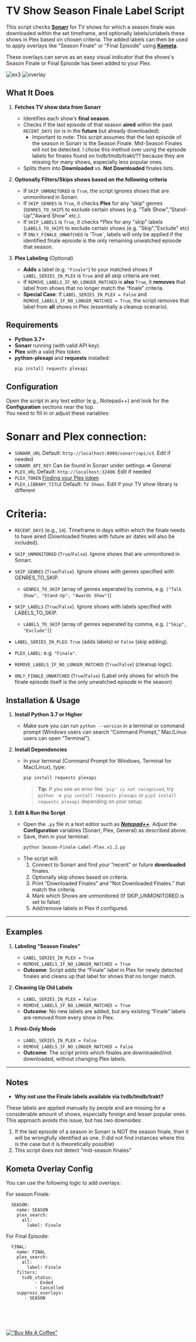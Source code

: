 # TV Show Season Finale Label Script

This script checks [**Sonarr**](https://sonarr.tv/) for TV shows for which a season finale was downloaded within the set timeframe,
and optionally labels/unlabels these shows in Plex based on chosen criteria.
The added labels can then be used to apply overlays like "Season Finale" or "Final Episode" using [**Kometa**](https://kometa.wiki/).

These overlays can serve as an easy visual indicator that the shows's Season Finale or Final Episode has been added to your Plex.

  ![ex3](https://github.com/user-attachments/assets/bb2e638a-d815-42f2-9c3c-cd2f09b8df1f) ![overlay](https://github.com/user-attachments/assets/9a44dcc0-d3da-4bb1-8c65-bf8a35026067)

## What It Does

1. **Fetches TV show data from Sonarr**  
   - Identifies each show’s **final season**.  
   - Checks if the last episode of that season **aired** within the past `RECENT_DAYS` (or is in the **future** but already downloaded).
     - Important to note: This script assumes that the last episode of the season in Sonarr is the Season Finale. Mid-Season Finales will not be detected.
       I chose this method over using the episode labels for finales found on tvdb/tmdb/trakt/?? because they are missing for many shows, especially less popular ones.
   - Splits them into **Downloaded** vs. **Not Downloaded** finales lists.


2. **Optionally Filters/Skips shows based on the following criteria**  
   - If `SKIP_UNMONITORED` is `True`, the script ignores shows that are unmonitored in Sonarr.  
   - If `SKIP_GENRES` is `True`, it checks **Plex** for any “skip” genres (`GENRES_TO_SKIP`) to exclude certain shows (e.g. “Talk Show”,“Stand-Up”,"Award Show" etc.).
   - If `SKIP_LABELS` is `True`, it checks **Plex* for any "skip" labels (`LABELS_TO_SKIP`) to exclude certain shows (e.g. "Skip","Exclude" etc)
   - If `ONLY_FINALE_UNWATCHED` is 'True`, labels will only be applied if the identified finale episode is the only remaining unwatched episode that season.

3. **Plex Labeling** (Optional) 
   - **Adds** a label (e.g. `"Finale"`) to your matched shows if `LABEL_SERIES_IN_PLEX` is `True` and all skip criteria are met.  
   - If `REMOVE_LABELS_IF_NO_LONGER_MATCHED` is **also** `True`, it **removes** that label from shows that no longer match the “finale” criteria.  
   - **Special Case**: If `LABEL_SERIES_IN_PLEX = False` and `REMOVE_LABELS_IF_NO_LONGER_MATCHED = True`, the script removes that label from **all** shows in Plex (essentially a cleanup scenario).

## Requirements

- **Python 3.7+**  
- **Sonarr** running (with valid API key).  
- **Plex** with a valid Plex token.  
- **python-plexapi** and **requests** installed:
  ```bash
  pip install requests plexapi
  ```


## Configuration

Open the script in any text editor (e.g., Notepad++) and look for the **Configuration** sections near the top.<br/>
You need to fill in or adjust these variables:

# Sonarr and Plex connection:
  - `SONARR_URL`			Default: `http://localhost:8989/sonarr/api/v3`. Edit if needed
  - `SONARR_API_KEY` 		Can be found in Sonarr under settings => General
  - `PLEX_URL`				Default: `http://localhost:32400`. Edit if needed
  - `PLEX_TOKEN`			[Finding your Plex token](https://support.plex.tv/articles/204059436-finding-an-authentication-token-x-plex-token/)  
  - `PLEX_LIBRARY_TITLE`	Default: `TV Shows`. Edit if your TV show library is different

# Criteria: 
  - `RECENT_DAYS` (e.g., `14`). Timeframe in days within which the finale needs to have aired (Downloaded finales with future air dates will also be included).
  
  - `SKIP_UNMONITORED` (`True`/`False`). Ignore shows that are unmonitored in Sonarr.
  - `SKIP_GENRES` (`True`/`False`). Ignore shows with genres specified with GENRES_TO_SKIP.  
	- `GENRES_TO_SKIP` (array of genres seperated by comma, e.g. `["Talk Show", "Stand-Up", "Awards Show"]`)
  - `SKIP_LABELS` (`True`/`False`). Ignore shows with labels specified with LABELS_TO_SKIP.  
	- `LABELS_TO_SKIP` (array of genres seperated by comma, e.g. `["Skip", "Exclude"]`)

  - `LABEL_SERIES_IN_PLEX`: `True` (adds labels) or `False` (skip adding).
  - `PLEX_LABEL`: e.g. `"Finale"`.
  - `REMOVE_LABELS_IF_NO_LONGER_MATCHED` (`True`/`False`) (cleanup logic).
  - `ONLY_FINALE_UNWATCHED` (`True`/`False`) (Label only shows for which the finale episode itself is the only unwatched episode in the season)

## Installation & Usage

1. **Install Python 3.7 or Higher**  
   - Make sure you can run `python --version` in a terminal or command prompt (Windows users can search “Command Prompt,” Mac/Linux users can open “Terminal”).

2. **Install Dependencies**  
   - In your terminal (Command Prompt for Windows, Terminal for Mac/Linux), type:
     ```bash
     pip install requests plexapi
     ```
     > **Tip**: If you see an error like `'pip' is not recognized`, try `python -m pip install requests plexapi` or `pip3 install requests plexapi` depending on your setup.

3. **Edit & Run the Script**  
   - Open the `.py` file in a text editor such as [***Notepad++***](https://notepad-plus-plus.org/). Adjust the **Configuration** variables (Sonarr, Plex, General) as described above.  
   - Save, then in your terminal:
     ```bash
     python Season-Finale-Label-Plex.v1.2.py
     ```
   - The script will:
     1. Connect to Sonarr and find your “recent” or future **downloaded** finales.  
     2. Optionally skip shows based on criteria.  
     3. Print “Downloaded Finales” and “Not Downloaded Finales.” that match the criteria.
     4. Mark which Shows are unmonitored (If SKIP_UNMONITORED is set to false)
     5. Add/remove labels in Plex if configured.  

---

## Examples

1. **Labeling “Season Finales”**  
   - `LABEL_SERIES_IN_PLEX = True`  
   - `REMOVE_LABELS_IF_NO_LONGER_MATCHED = True`  
   - **Outcome**: Script adds the “Finale” label in Plex for newly detected finales and cleans up that label for shows that no longer match.

2. **Cleaning Up Old Labels**  
   - `LABEL_SERIES_IN_PLEX = False`  
   - `REMOVE_LABELS_IF_NO_LONGER_MATCHED = True`  
   - **Outcome**: No new labels are added, but any existing “Finale” labels are removed from every show in Plex.

3. **Print-Only Mode**  
   - `LABEL_SERIES_IN_PLEX = False`  
   - `REMOVE_LABELS_IF_NO_LONGER_MATCHED = False`  
   - **Outcome**: The script prints which finales are downloaded/not downloaded, without changing Plex labels.

---

## Notes

- **Why not use the Finale labels available via tvdb/tmdb/trakt?**
   
These labels are applied manually by people and are missing for a considerable amount of shows, especially foreign and lesser popular ones.
This approach avoids this issue, but has two downsides:
1.  If the last episode of a season in Sonarr is NOT the season finale, then it will be wrongfully identified as one. (I did not find instances where this is the case but it is theoretically possible)
2.  This script does not detect "mid-season finales"

## Kometa Overlay Config

You can use the following logic to add overlays:

For season Finale:
```
  SEASON:
    name: SEASON
    plex_search:
      all:
        label: Finale
```

For Final Episode:
```
  FINAL:
    name: FINAL
    plex_search:
      all:
        label: Finale
    filters:
      tvdb_status:
           - Ended
           - Cancelled
    suppress_overlays:
       - SEASON
```
<br/>
<br/>
<br/>


[!["Buy Me A Coffee"](https://github.com/user-attachments/assets/5c30b977-2d31-4266-830e-b8c993996ce7)](https://www.buymeacoffee.com/neekokeen)
